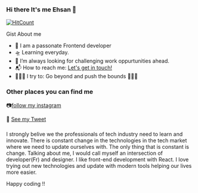 ### Hi there It's me Ehsan 👋

[![HitCount](http://hits.dwyl.com/ehsanmavaei/ehsanmavaei.svg)](http://hits.dwyl.com/ehsanmavaei/ehsanmavaei)

Gist About me

- 🎤 I am a passonate Frontend developer
- 🛸 Learning everyday.
- 🌋 I’m always looking for challenging work oppurtunities ahead.
- 📬 How to reach me: <a href="ehsanmavaei@gmail.com">Let's get in touch!</a>
- 🧗🏾‍♀️ I try to: Go beyond and push the bounds
 👨🏻‍💻 

### Other places you can find me 

📷[follow my instagram](https://www.instagram.com/ehsancode/)

🐣 [See my Tweet](https://twitter.com/ehsanmavaei)

###

I strongly belive we the professionals of tech industry need to learn and innovate. There is constant change in the technologies in the tech market where we need to update ourselves with. The only thing that is constant is change. Talking about me, I would call myself an intersection of developer(Fr) and designer. I like front-end development with React. I love trying out new technologies and update with modern tools helping our lives more easier.

Happy coding !!

